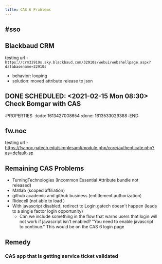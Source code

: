 ```yaml
---
title: CAS 6 Problems
---
```


## #sso 

## Blackbaud CRM
testing url - 
` https://crm32910s.sky.blackbaud.com/32910s/webui/webshellpage.aspx?databasename=32910s `
- behavior: looping
- solution: moved attribute release to json
## DONE SCHEDULED: <2021-02-15 Mon 08:30> Check Bomgar with CAS
:PROPERTIES:
:todo: 1613427008654
:done: 1613533029388
:END:
## fw.noc
testing url -
https://fw.noc.gatech.edu/simplesaml/module.php/core/authenticate.php?as=default-sp
## Remaining CAS Problems
- TurningTechnologies (Incommon Essential Attribute bundle not released)
- Matlab (scoped affiliation)
- github academic and github business (entitlement authorization)
- Ridecell (not able to load )
- With javascript disabled, redirect to Login.gatech doesn't happen (leads to a single factor login opportunity)
  - Can we include something in the flow that warns users that login will not work if javascript isn't enabled? "You need to enable javascript to continue."  This would be on the CAS 6 login page
## Remedy
### CAS app that is getting service ticket validated
